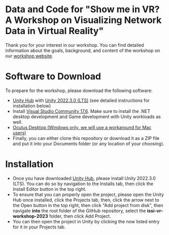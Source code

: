 # Data and Code for "Show me in VR? A Workshop on Visualizing Network Data in Virtual Reality"
Thank you for your interest in our workshop. You can find detailed information about the goals, background, and content of the workshop on our <a href="https://cns-iu.github.io/workshops/2023-07-02-issi-vr-workshop/" target="_blank">workshop website</a>. 

# Software to Download
To prepare for the workshop, please download the following software: 
- <a href="https://unity.com/download" target="_blank">Unity Hub</a> with <a href="https://unity.com/releases/editor/whats-new/2022.3.0" target="_blank">Unity 2022.3.0 (LTS)</a> (see detailed instructions for installation below)
- Install <a href="https://visualstudio.microsoft.com/vs/community/" target="_blank">Visual Studio Community 17.6</a>. Make sure to install the .NET desktop development and Game development with Unity workloads as well. 
- <a href="https://www.oculus.com/Setup/" target="_blank">Oculus Desktop (Windows only, we will use a workaround for Mac users)</a>
- Finally, you can either clone this repository or download it as a ZIP file and put it into your Documents folder (or any location of your choosing). 

# Installation
- Once you have downloaded <a href="https://unity.com/download" target="_blank">Unity Hub</a>, please install Unity 2022.3.0 (LTS). You can do so by navigation to the Installs tab, then click the Install Editor button in the top right.
- To ensure that you can properly open the project, please open the Unity Hub once installed, click the Projects tab, then, click the arrow next to the Open button in the top right, then click "Add project from disk", then navigate **into** the root folder of the GitHub repository, select the **issi-vr-workshop-2023** folder, then click Add Project. 
- You can then open the project in Unity by clicking the now listed entry for it in your Projects tab. 


 
